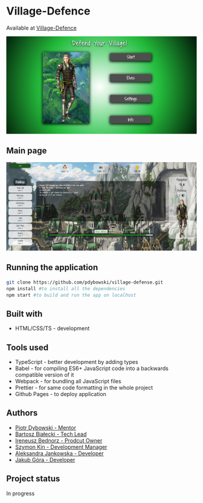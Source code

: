 # Village-Defence

Available at [Village-Defence]()

[<img src="./src/assets/images/readme/readmeImg.png" />]()

## Main page

[<img src="./src/assets/images/readme/mainPageView.png" />]()

## Running the application

```bash
git clone https://github.com/pdybowski/village-defense.git
npm install #to install all the dependencies
npm start #to build and run the app on localhost
```

## Built with

- HTML/CSS/TS - development

## Tools used

- TypeScript - better development by adding types
- Babel - for compiling ES6+ JavaScript code into a backwards compatible version of it
- Webpack - for bundling all JavaScript files
- Prettier - for same code formatting in the whole project
- Github Pages - to deploy application

## Authors

- [Piotr Dybowski - Mentor](https://github.com/pdybowski)
- [Bartosz Białecki - Tech Lead](https://github.com/bartoszbialecki)
- [Ireneusz Bednorz - Prodcut Owner](https://github.com/ibednorz)
- [Szymon Kin - Development Manager](https://github.com/hoolek77)
- [Aleksandra Jankowska - Developer](https://github.com/aleksandraj036)
- [Jakub Góra - Developer](https://github.com/GoraJakub)

## Project status

In progress